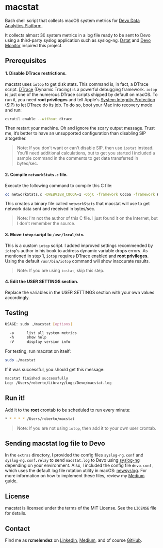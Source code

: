 # macstat
Bash shell script that collects macOS system metrics for [Devo Data Analytics Platform](http://devo.com).

It collects almost 30 system metrics in a log file ready to be sent to Devo using a third-party syslog application such as syslog-ng. [Dstat](https://github.com/dstat-real/dstat) and [Devo Monitor](https://docs.devo.com/confluence/ndt/sending-data-to-devo/event-sources/unix-like-machines/configuration-packages-for-nix) inspired this project.


## Prerequisites

#### 1. Disable DTrace restrictions. 
   macstat uses `iotop` to get disk stats. This command is, in fact, a DTrace script. [DTrace](http://www.brendangregg.com/dtrace.html) (Dynamic Tracing) is a powerful debugging framework. `iotop` is just one of the numerous DTrace scripts shipped by default on macOS. To run it, you need __root privileges__ and tell Apple's [System Integrity Protection (SIP)](https://developer.apple.com/library/archive/documentation/Security/Conceptual/System_Integrity_Protection_Guide/ConfiguringSystemIntegrityProtection/ConfiguringSystemIntegrityProtection.html) to let DTrace do its job. To do so, boot your Mac into recovery mode and run:
   ```sh
   csrutil enable --without dtrace
   ```
   Then restart your machine. Oh and ignore the scary output message. Trust me, it’s better to have an unsupported configuration than disabling SIP altogether.
   
   > Note: If you don't want or can't disable SIP, then use `iostat` instead. You'll need additional calculations, but to get you started I included a sample command in the comments to get data transferred in bytes/sec.

#### 2. Compile `networkStats.c` file.
   Execute the following command to compile this C file: 
   ```sh
   cc networkStats.c -DWEBVIEW_COCOA=1 -ObjC -framework Cocoa -framework WebKit -o networkStats
   ```
   This creates a binary file called `networkStats` that macstat will use to get network data sent and received in bytes/sec.
   
> Note: I'm not the author of this C file. I just found it on the Internet, but I don't remember the source.
   
#### 3. Move `iotop` script to `/usr/local/bin`.
This is a custom `iotop` script. I added improved settings recommended by `iotop`'s author in his book to address dynamic variable drops errors. As mentioned in step 1, `iotop` requires DTrace enabled and __root privileges__. Using the default `/usr/bin/iotop` command will show inaccurate results. 
> Note: If you are using `iostat`, skip this step.

#### 4. Edit the USER SETTINGS section.
Replace the variables in the USER SETTINGS section with your own values accordingly. 


## Testing
```sh
USAGE: sudo ./macstat [options]

  -a      list all system metrics
  -h      show help 
  -V      display version info
```

For testing, run macstat on itself: 
```sh
sudo ./macstat
```
If it was successful, you should get this message: 
```sh
macstat finished successfully
Log: /Users/roberto/Library/Logs/Devo/macstat.log
```


## Run it!
Add it to the __root__ crontab to be scheduled to run every minute:
```sh
* * * * * /Users/roberto/macstat
```
> Note: If you are not using `iotop`, then add it to your own user crontab.


## Sending macstat log file to Devo
In the `extras` directory, I provided the config files `syslog-ng.conf` and `syslog-ng.conf.relay` to send `macstat.log` to Devo using [syslog-ng](https://github.com/syslog-ng/syslog-ng) depending on your environment. Also, I included the config file `devo.conf`, which uses the default log file rotation utility in macOS: [newsyslog](https://www.freebsd.org/cgi/man.cgi?query=newsyslog.conf&sektion=5&manpath=FreeBSD+12.1-RELEASE+and+Ports). For more information on how to implement these files, review my [Medium](https://medium.com/@rcmelendez/macos-monitoring-with-devo-422e502937bd) guide.


## License
macstat is licensed under the terms of the MIT License. See the `LICENSE` file for details.


## Contact
Find me as __rcmelendez__ on [LinkedIn](https://www.linkedin.com/in/rcmelendez/), [Medium](https://medium.com/@rcmelendez), and of course [GitHub](https://github.com/rcmelendez/).

